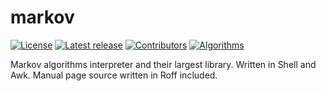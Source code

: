 # markov
[![License](https://img.shields.io/badge/License-ISC-pink.svg)](https://raw.githubusercontent.com/faraui/markov/main/LICENSE.txt)
[![Latest release](https://img.shields.io/badge/Latest%20release-1.0.0-89E051.svg)](https://github.com/faraui/markov/releases/latest)
[![Contributors](https://img.shields.io/badge/Contributors-@faraui-lightblue.svg)](https://github.com/faraui/markov/graphs/contributors)
[![Algorithms](https://img.shields.io/badge/Algorithms-17-lightyellow.svg)](https://github.com/faraui/markov/tree/main/algorithms)

Markov algorithms interpreter and their largest library. Written in Shell and Awk. Manual page source written in Roff included.
